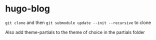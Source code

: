 # hugo-blog

`git clone` and then `git submodule update --init --recursive` to clone

Also add theme-partials to the theme of choice in the partials folder
